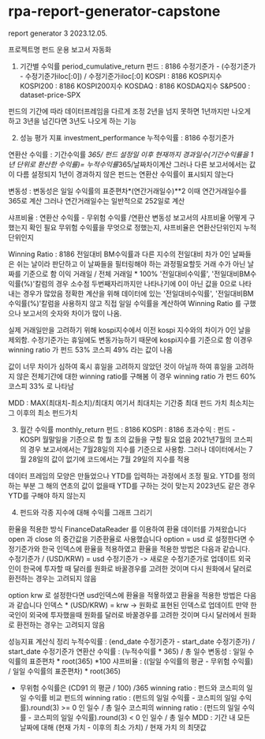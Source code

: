 # rpa-report-generator-capstone
report generator 3 
2023.12.05.

프로젝트명 
펀드 운용 보고서 자동화

1. 기간별 수익률 period_cumulative_return
펀드 : 8186 수정기준가 - (수정기준가 - 수정기준가iloc[:0]) / 수정기준가iloc[:0]
KOSPI : 8186 KOSPI지수 
KOSPI200 : 8186 KOSPI200지수
KOSDAQ : 8186 KOSDAQ지수
S&P500 : dataset-price-SPX

펀드의 기간에 따라 데이터프레임을 다르게 조정
2년을 넘지 못하면 1년까지만 나오게 하고 3년을 넘긴다면 3년도 나오게 하는 기능

2. 성능 평가 지표  investment_performance
누적수익률 : 8186 수정기준가 

연환산 수익률 : 기간수익률 *365/ 펀드 설정일 이후 현재까지 경과일수(기간수익률을 1년 단위로 환산한 수익률)= 누적수익률*365/날짜차이계산 
그러나 다른 보고서에서는 값이 다름
설정되지 1년이 경과하지 않은 펀드는 연환산 수익률이 표시되지 않는다 


변동성 : 변동성은 일일 수익률의 표준편차*(연간거래일수)**2 
이때 연간거래일수를 365로 계산 
그러나 연간거래일수는 일반적으로 252일로 계산 

샤프비율 : 연환산 수익률 - 무위험 수익률 /연환산 변동성
보고서의 샤프비율 어떻게 구했는지 확인 필요
무위험 수익률을 무엇으로 정했는지, 샤프비율은 연환산단위인지 누적단위인지 

Winning Ratio : 8186 전일대비 BM수익률과 다른 지수의 전일대비 차가 0인 날짜들은 쉬는 날이라 판단하고 이 날짜들을 필터링해야 하는 과정필요할듯 
거래 수가 아닌 날짜를 기준으로 함
이익 거래일 / 전체 거래일 * 100%
'전일대비수익률', '전일대비BM수익률(%)'칼럼의 경우 소수점 두번째자리까지만 나타나기에 0이 아닌 값을 0으로 나타내는 경우가 많았음
정확한 계산을 위해 데이터에 있는 '전일대비수익률', '전일대비BM수익률(%)'칼럼을 사용하지 않고
직접 일일 수익률을 계산하여 Winning Ratio 를 구했으나 보고서의 숫자와 차이가 많이 나옴.

실제 거래일만을 고려하기 위해 kospi지수에서 이전 kospi 지수와의 차이가 0인 날을 제외함.
수정기준가는 휴일에도 변동가능하기 때문에 kospi지수를 기준으로 함
이경우 winning ratio 가 펀드 53% 코스피 49% 라는 값이 나옴

값이 너무 차이가 심하여 혹시 휴일을 고려하지 않았던 것이 아닐까 하여 휴일을 고려하지 않은 전체기간에 대한 winning ratio를 구해봄
이 경우 winning ratio 가 펀드 60% 코스피 33% 로 나타남


MDD : MAX(최대치-최소치)/최대치
여기서 최대치는 기간중 최대 펀드 가치
최소치는 그 이후의 최소 펀드가치

3. 월간 수익률 monthly_return
펀드 : 8186
KOSPI : 8186
초과수익 : 펀드 - KOSPI
월말일을 기준으로 함 
뭘 초의 값들을 구할 필요 없음
2021년7월의 코스피의 경우 보고서에서는 7월28일의 지수를 기준으로 사용함.
그러나 데이터에서는 7월 28일의 값이 없기에 코드에서는 7월 29일의 지수를 적용

데이터 프레임의 모양은 만들었으나 YTD를 입력하는 과정에서 조정 필요.
YTD를 정의하는 부분 
그 해의 연초의 값이 없을때 YTD를 구하는 것이 맞는지
2023년도 같은 경우 YTD를 구해야 하지 않는지


4. 펀드와 각종 지수에 대해 수익률 그래프 그리기 

환율을 적용한 방식 
FinanceDataReader 를 이용하여 환율 데이터를 가져왔습니다
open 과 close 의 중간값을 기준환율로 사용했습니다 
option = usd 로 설정한다면 수정기준가와 한국 인덱스에 환율을 적용하였고
환율을 적용한 방법은 다음과 같습니다.
수정기준가 / (USD/KRW) = usd 수정기준가  -> 새로운 수정기준가로 업데이트
외국인이 한국에 투자할 때 달러를 원화로 바꿀경우를 고려한 것이며 다시 원화에서 달러로 환전하는 경우는 고려되지 않음

option krw 로 설정한다면 usd인덱스에 환율을 적욯하였고 
환율을 적용한 방법은 다음과 같습니다
인덱스 * (USD/KRW) = krw -> 원화로 표현된 인덱스로 업데이트
만약 한국인이 외국에 투자했을때 원화를 달러로 바꿀경우를 고려한 것이며 다시 달러에서 원화로 환전하는 경우는 고려되지 않음

성능지표 계산식 정리
누적수익률 : (end_date 수정기준가 - start_date 수정기준가) / start_date 수정기준가
연환산 수익률 : (누적수익률 * 365) / 총 일수
변동성 : 일일 수익률의 표준편차 * root(365) *100
샤프비율 : ((일일 수익률의 평균 - 무위험 수익률) / 일일 수익률의 표준편차) * root(365)
 * 무위험 수익률은 (CD91 의 평균 / 100) /365 
 winning ratio : 펀드와 코스피의 일일 수익률 비교 
 펀드의 winning ratio : (펀드의 일일 수익률 - 코스피의 일일 수익률).round(3) >= 0 인 일수 / 총 일수
 코스피의 winning ratio : (펀드의 일일 수익률 - 코스피의 일일 수익률).round(3) < 0 인 일수 / 총 일수
MDD : 기간 내 모든 날짜에 대해 (현재 가치 - 이후의 최소 가치) / 현재 가치 의 최댓값


